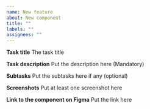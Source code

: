 ```yaml
---
name: New feature
about: New component
title: ""
labels: ""
assignees: ""
---
```


**Task title**
The task title

**Task description**
Put the description here (Mandatory)

**Subtasks**
Put the subtasks here if any (optional)

**Screenshots**
Put at least one screenshot here

**Link to the component on Figma**
Put the link here

